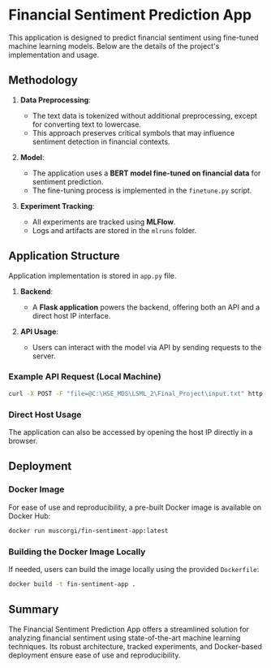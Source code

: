 # Financial Sentiment Prediction App

This application is designed to predict financial sentiment using fine-tuned machine learning models. Below are the details of the project's implementation and usage.

## Methodology

1. **Data Preprocessing**:
   - The text data is tokenized without additional preprocessing, except for converting text to lowercase. 
   - This approach preserves critical symbols that may influence sentiment detection in financial contexts.

2. **Model**:
   - The application uses a **BERT model fine-tuned on financial data** for sentiment prediction.
   - The fine-tuning process is implemented in the `finetune.py` script.

3. **Experiment Tracking**:
   - All experiments are tracked using **MLFlow**. 
   - Logs and artifacts are stored in the `mlruns` folder.

## Application Structure

Application implementation is stored in `app.py` file. 

1. **Backend**:
   - A **Flask application** powers the backend, offering both an API and a direct host IP interface.

2. **API Usage**:
   - Users can interact with the model via API by sending requests to the server.

### Example API Request (Local Machine)

```bash
curl -X POST -F "file=@C:\HSE_MDS\LSML_2\Final_Project\input.txt" http://localhost:8000/api/predict
```
### Direct Host Usage

The application can also be accessed by opening the host IP directly in a browser.

## Deployment

### Docker Image

For ease of use and reproducibility, a pre-built Docker image is available on Docker Hub:

```bash
docker run muscorgi/fin-sentiment-app:latest
```
### Building the Docker Image Locally

If needed, users can build the image locally using the provided `Dockerfile`:

```bash
docker build -t fin-sentiment-app .
```
## Summary

The Financial Sentiment Prediction App offers a streamlined solution for analyzing financial sentiment using state-of-the-art machine learning techniques. Its robust architecture, tracked experiments, and Docker-based deployment ensure ease of use and reproducibility.


